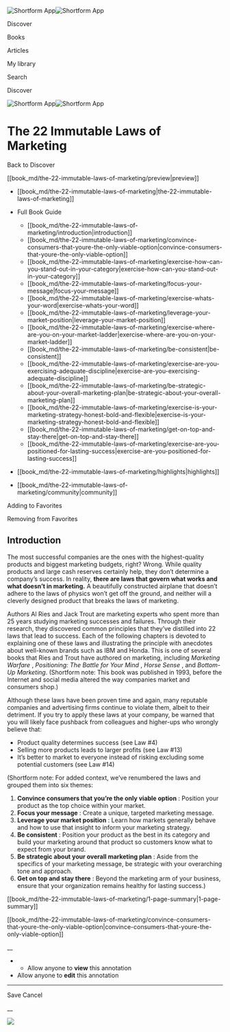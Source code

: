![Shortform App](/img/logo.36a2399e.svg)![Shortform App](/img/logo-dark.70c1b072.svg)

Discover

Books

Articles

My library

Search

Discover

![Shortform App](/img/logo.36a2399e.svg)![Shortform App](/img/logo-dark.70c1b072.svg)

# The 22 Immutable Laws of Marketing

Back to Discover

[[book_md/the-22-immutable-laws-of-marketing/preview|preview]]

  * [[book_md/the-22-immutable-laws-of-marketing|the-22-immutable-laws-of-marketing]]
  * Full Book Guide

    * [[book_md/the-22-immutable-laws-of-marketing/introduction|introduction]]
    * [[book_md/the-22-immutable-laws-of-marketing/convince-consumers-that-youre-the-only-viable-option|convince-consumers-that-youre-the-only-viable-option]]
    * [[book_md/the-22-immutable-laws-of-marketing/exercise-how-can-you-stand-out-in-your-category|exercise-how-can-you-stand-out-in-your-category]]
    * [[book_md/the-22-immutable-laws-of-marketing/focus-your-message|focus-your-message]]
    * [[book_md/the-22-immutable-laws-of-marketing/exercise-whats-your-word|exercise-whats-your-word]]
    * [[book_md/the-22-immutable-laws-of-marketing/leverage-your-market-position|leverage-your-market-position]]
    * [[book_md/the-22-immutable-laws-of-marketing/exercise-where-are-you-on-your-market-ladder|exercise-where-are-you-on-your-market-ladder]]
    * [[book_md/the-22-immutable-laws-of-marketing/be-consistent|be-consistent]]
    * [[book_md/the-22-immutable-laws-of-marketing/exercise-are-you-exercising-adequate-discipline|exercise-are-you-exercising-adequate-discipline]]
    * [[book_md/the-22-immutable-laws-of-marketing/be-strategic-about-your-overall-marketing-plan|be-strategic-about-your-overall-marketing-plan]]
    * [[book_md/the-22-immutable-laws-of-marketing/exercise-is-your-marketing-strategy-honest-bold-and-flexible|exercise-is-your-marketing-strategy-honest-bold-and-flexible]]
    * [[book_md/the-22-immutable-laws-of-marketing/get-on-top-and-stay-there|get-on-top-and-stay-there]]
    * [[book_md/the-22-immutable-laws-of-marketing/exercise-are-you-positioned-for-lasting-success|exercise-are-you-positioned-for-lasting-success]]
  * [[book_md/the-22-immutable-laws-of-marketing/highlights|highlights]]
  * [[book_md/the-22-immutable-laws-of-marketing/community|community]]



Adding to Favorites 

Removing from Favorites 

## Introduction

The most successful companies are the ones with the highest-quality products and biggest marketing budgets, right? Wrong. While quality products and large cash reserves certainly help, they don’t determine a company’s success. In reality, **there are laws that govern what works and what doesn’t in marketing.** A beautifully constructed airplane that doesn’t adhere to the laws of physics won’t get off the ground, and neither will a cleverly designed product that breaks the laws of marketing.

Authors Al Ries and Jack Trout are marketing experts who spent more than 25 years studying marketing successes and failures. Through their research, they discovered common principles that they’ve distilled into 22 laws that lead to success. Each of the following chapters is devoted to explaining one of these laws and illustrating the principle with anecdotes about well-known brands such as IBM and Honda. This is one of several books that Ries and Trout have authored on marketing, including _Marketing Warfare_ , _Positioning: The Battle for Your Mind_ , _Horse Sense_ , and _Bottom-Up Marketing_. (Shortform note: This book was published in 1993, before the Internet and social media altered the way companies market and consumers shop.)

Although these laws have been proven time and again, many reputable companies and advertising firms continue to violate them, albeit to their detriment. If you try to apply these laws at your company, be warned that you will likely face pushback from colleagues and higher-ups who wrongly believe that:

  * Product quality determines success (see Law #4)
  * Selling more products leads to larger profits (see Law #13)
  * It’s better to market to everyone instead of risking excluding some potential customers (see Law #14)



(Shortform note: For added context, we’ve renumbered the laws and grouped them into six themes:

  1. **Convince consumers that you’re the only viable option** : Position your product as the top choice within your market.
  2. **Focus your message** : Create a unique, targeted marketing message.
  3. **Leverage your market position** : Learn how markets generally behave and how to use that insight to inform your marketing strategy.
  4. **Be consistent** : Position your product as the best in its category and build your marketing around that product so customers know what to expect from your brand. 
  5. **Be strategic about your overall marketing plan** : Aside from the specifics of your marketing message, be strategic with your overarching tone and approach.
  6. **Get on top and stay there** : Beyond the marketing arm of your business, ensure that your organization remains healthy for lasting success.)



[[book_md/the-22-immutable-laws-of-marketing/1-page-summary|1-page-summary]]

[[book_md/the-22-immutable-laws-of-marketing/convince-consumers-that-youre-the-only-viable-option|convince-consumers-that-youre-the-only-viable-option]]

__

  *   * Allow anyone to **view** this annotation
  * Allow anyone to **edit** this annotation



* * *

Save Cancel

__




![](https://bat.bing.com/action/0?ti=56018282&Ver=2&mid=7481ed37-7afd-4364-9fa4-fcece77d1065&sid=f30c5e70639211ee87d33f0876d93783&vid=f30c9700639211eeb3a75d830392c94f&vids=0&msclkid=N&pi=0&lg=en-US&sw=800&sh=600&sc=24&nwd=1&tl=Shortform%20%7C%20The%2022%20Immutable%20Laws%20of%20Marketing&p=https%3A%2F%2Fwww.shortform.com%2Fapp%2Fbook%2Fthe-22-immutable-laws-of-marketing%2Fintroduction&r=&lt=404&evt=pageLoad&sv=1&rn=848023)
